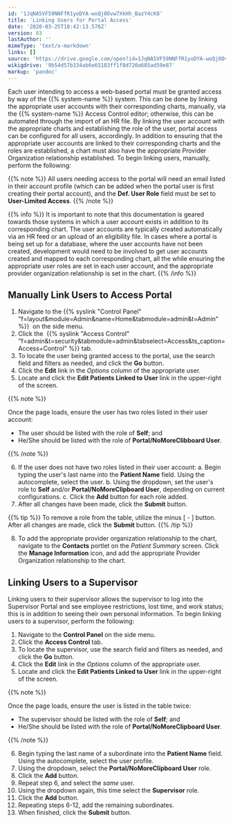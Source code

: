 ```yaml
---
id: '1JqNA5VF59NNFfR1yoDYA-woQj0Ovw7XkHh_BazY4cK8'
title: 'Linking Users for Portal Access'
date: '2020-03-25T18:42:13.576Z'
version: 83
lastAuthor: ''
mimeType: 'text/x-markdown'
links: []
source: 'https://drive.google.com/open?id=1JqNA5VF59NNFfR1yoDYA-woQj0Ovw7XkHh_BazY4cK8'
wikigdrive: '9b54d57b334ab6e65183ff1f8d720a685ad59e87'
markup: 'pandoc'
---
```

Each user intending to access a web-based portal must be granted access by way of the {{% system-name %}} system. This can be done by linking the appropriate user accounts with their corresponding charts, manually, via the {{% system-name %}} Access Control editor; otherwise, this can be automated through the import of an HR file. By linking the user account with the appropriate charts and establishing the role of the user, portal access can be configured for all users, accordingly. In addition to ensuring that the appropriate user accounts are linked to their corresponding charts and the roles are established, a chart must also have the appropriate Provider Organization relationship established. To begin linking users, manually, perform the following:

{{% note %}}
All users needing access to the portal will need an email listed in their account profile (which can be added when the portal user is first creating their portal account), and the **Def. User Role** field must be set to **User-Limited Access**.
{{% /note %}}

{{% info %}}
It is important to note that this documentation is geared towards those systems in which a user account exists in addition to its corresponding chart. The user accounts are typically created automatically via an HR feed or an upload of an eligibility file. In cases where a portal is being set up for a database, where the user accounts have not been created, development would need to be involved to get user accounts created and mapped to each corresponding chart, all the while ensuring the appropriate user roles are set in each user account, and the appropriate provider organization relationship is set in the chart.
{{% /info %}}

## Manually Link Users to Access Portal

1. Navigate to the {{% syslink "Control Panel" "f=layout&module=Admin&name=Home&tabmodule=admin&t=Admin" %}}  on the side menu.
2. Click the  {{% syslink "Access Control" "f=admin&t=security&tabmodule=admin&tabselect=Access&ts_caption=Access+Control" %}} tab.
3. To locate the user being granted access to the portal, use the search field and filters as needed, and click the <strong>Go</strong> button.
4. Click the <strong>Edit</strong> link in the <em>Options</em> column of the appropriate user.
5. Locate and click the <strong>Edit Patients Linked to User</strong> link in the upper-right of the screen.

{{% note %}}

Once the page loads, ensure the user has two roles listed in their user account:

* The user should be listed with the role of <strong>Self</strong>; and
* He/She should be listed with the role of <strong>Portal/NoMoreClibboard User</strong>.

{{% /note %}}

6. If the user does not have two roles listed in their user account:
    a.  Begin typing the user's last name into the <strong>Patient Name</strong> field. Using the autocomplete, select the user.
    b.  Using the dropdown, set the user's role to <strong>Self</strong> and/or <strong>Portal/NoMoreClipboard User</strong>, depending on current configurations.
    c.  Click the <strong>Add</strong> button for each role added.
7. After all changes have been made, click the <strong>Submit</strong> button.

{{% tip %}}
To remove a role from the table, utilize the minus [ - ] button. After all changes are made, click the **Submit** button.
{{% /tip %}}

8. To add the appropriate provider organization relationship to the chart, navigate to the <strong>Contacts</strong> portlet on the <em>Patient Summary</em> screen. Click the <strong>Manage Information</strong> icon, and add the appropriate Provider Organization relationship to the chart.

## Linking Users to a Supervisor

Linking users to their supervisor allows the supervisor to log into the Supervisor Portal and see employee restrictions, lost time, and work status; this is in addition to seeing their own personal information. To begin linking users to a supervisor, perform the following:

1. Navigate to the <strong>Control Panel</strong> on the side menu.
2. Click the <strong>Access Control</strong> tab.
3. To locate the supervisor, use the search field and filters as needed, and click the <strong>Go</strong> button.
4. Click the <strong>Edit</strong> link in the <em>Options</em> column of the appropriate user.
5. Locate and click the <strong>Edit Patients Linked to User</strong> link in the upper-right of the screen.

{{% note %}}

Once the page loads, ensure the user is listed in the table twice:

* The supervisor should be listed with the role of <strong>Self</strong>; and
* He/She should be listed with the role of <strong>Portal/NoMoreClipboard User</strong>.

{{% /note %}}

6. Begin typing the last name of a subordinate into the <strong>Patient Name</strong> field. Using the autocomplete, select the user profile.
7. Using the dropdown, select the <strong>Portal/NoMoreClipboard User</strong> role.
8. Click the <strong>Add</strong> button.
9. Repeat step 6, and select the <em>same</em> user.
10. Using the dropdown again, this time select the <strong>Supervisor</strong> role.
11. Click the <strong>Add</strong> button.
12. Repeating steps 6-12, add the remaining subordinates.
13. When finished, click the <strong>Submit</strong> button.
